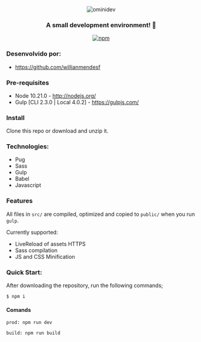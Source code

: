 <div align="center">
  <img src="https://user-images.githubusercontent.com/5796088/87839979-b9124d00-c873-11ea-80e9-483aed3813af.png" alt="ominidev"/>
</div>

<h3 align="center">
  A small development environment!<space> 🚀
</h3>

<div align="center">

  [![npm](https://img.shields.io/npm/v/npm?style=plastic)](https://www.npmjs.com/package/@unform/core)<space><space>

</div>

### Desenvolvido por:

- https://github.com/willianmendesf


### Pre-requisites

* Node 10.21.0 - http://nodejs.org/
* Gulp [CLI 2.3.0 | Local 4.0.2] - https://gulpjs.com/


### Install

Clone this repo or download and unzip it.


###  Technologies:

- Pug 
- Sass
- Gulp
- Babel
- Javascript


### Features

All files in `src/` are compiled, optimized and copied to `public/` when you run `gulp`.

Currently supported:

- LiveReload of assets HTTPS
- Sass compilation
- JS and CSS Minification


### Quick Start:

After downloading the repository, run the following commands;

```
$ npm i
```
<!--
ou 
```
$ npm i gulp gulp-sass gulp-pug gulp-uglify gulp-autoprefixer gulp-concat browser-sync gulp-babel @babel/core @babel/preset-env
```-->

#### Comands

```
prod: npm run dev
```

```
build: npm run build
```
